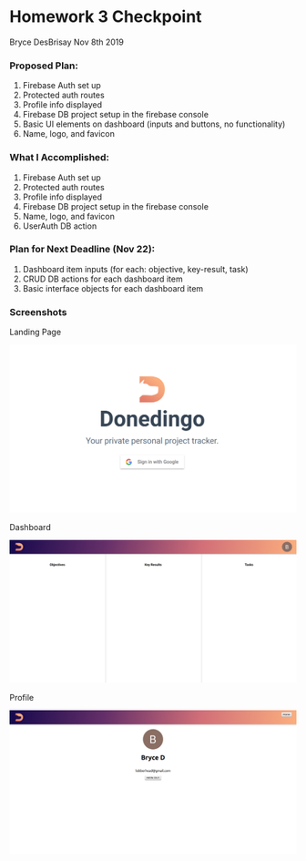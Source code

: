 # Homework 3 Checkpoint
Bryce DesBrisay
Nov 8th 2019

### Proposed Plan:
1. Firebase Auth set up
2. Protected auth routes
3. Profile info displayed
4. Firebase DB project setup in the firebase console
5. Basic UI elements on dashboard (inputs and buttons, no functionality)
6. Name, logo, and favicon

### What I Accomplished:
1. Firebase Auth set up
2. Protected auth routes
3. Profile info displayed
4. Firebase DB project setup in the firebase console
6. Name, logo, and favicon
7. UserAuth DB action

### Plan for Next Deadline (Nov 22):
1. Dashboard item inputs (for each: objective, key-result, task)
3. CRUD DB actions for each dashboard item
4. Basic interface objects for each dashboard item

### Screenshots

Landing Page

![Image of Landing Page](https://github.com/BDesBrisay/donedingo/blob/master/checkpoints/images/hw3-landing.png?raw=true)


Dashboard

![Dashboard](https://github.com/BDesBrisay/donedingo/blob/master/checkpoints/images/hw4-dash.png?raw=true)


Profile

![Profile](https://github.com/BDesBrisay/donedingo/blob/master/checkpoints/images/hw4-profile.png?raw=true)
